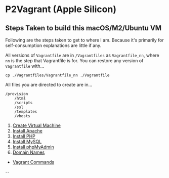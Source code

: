 # P2Vagrant (Apple Silicon)

## <a id="steps"></a> Steps Taken to build this macOS/M2/Ubuntu VM

Following are the steps taken to get to where I am. Because it's primarily for self-consumption explanations are little if any.

All versions of `Vagrantfile` are in `/Vagrantfiles` as `Vagrantfile_nn`, where `nn` is the step that Vagrantfile is for. You can restore any version of `Vagrantfile` with...

```
cp ./Vagrantfiles/Vagrantfile_nn ./Vagrantfile
```

All files you are directed to create are in...

```
/provision
	/html
	/scripts
	/ssl
	/templates
	/vhosts
```

01. [Create Virtual Machine](./docs/Create_Virtual_Machine.md)
02. [Install Apache](./docs/Install_Apache.md)
03. [Install PHP](./docs/Install_PHP.md)
04. [Install MySQL](./docs/Install_MySQL.md)
05. [Install phpMyAdmin](./docs/Install_phpMyAdmin.md)
06. [Domain Names](./docs/Domain_Names.md)

<!--
08. [SSL](./docs/08_SSL.md)
09. [Install Composer](./docs/09_Install_Composer.md)
10. [Install Yarn](./docs/10_Install_Yarn.md)
11. [Profile](./docs/11_Profile.md)
-->

* [Vagrant Commands](./docs/Commands.md)

--
